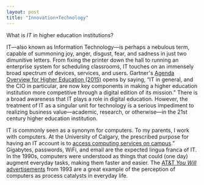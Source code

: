 ```yaml
---
layout: post
title: "Innovation+Technology"
---
```


What is *IT* in higher education institutions?

IT—also known as Information Technology—is perhaps a nebulous term, capable of summoning joy, anger, disgust, fear, and sadness in just two dimunitive letters. From fixing the printer down the hall to running an enterprise system for scheduling classrooms, IT touches on an immensely broad spectrum of devices, services, and users. Gartner's [Agenda Overview for Higher Education (2015)](http://www.gartner.com/document/2957119) opens by saying, “IT in general, and the CIO in particular, are now key components in making a higher education institution more competitive through a digital edition of its mission.” There is a broad awareness that IT plays a role in digital education. However, the treatment of IT as a singular unit for technology is a serious impediment to realizing business value—academic, research, or otherwise—in the 21st century higher education institution.

IT is commonly seen as a synonym for computers. To my parents, I work with computers. At the University of Calgary, the prescribed purpose for having an IT account is to [access computing services on campus](http://www.ucalgary.ca/it/services/it-account).” Gigabytes, passwords, WiFi, and email are the expected lingua franca of IT. In the 1990s, computers were understood as things that could (one day) augment everyday tasks, making them faster and easier. The [AT&T *You Will* advertisements](http://www.businessinsider.com/att-predicted-the-future-in-these-1993-ads-2013-5?op=1) from 1993 are a great example of the perception of computers as process catalysts in everyday life.

